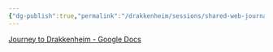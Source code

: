 ```yaml
---
{"dg-publish":true,"permalink":"/drakkenheim/sessions/shared-web-journal/"}
---
```



[Journey to Drakkenheim - Google Docs](https://docs.google.com/document/d/1phVxeI-g9bj6NZPhNU_uoof7kSdfhOSRZHMv257PoRY/edit)